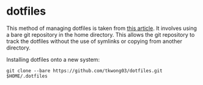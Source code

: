 # dotfiles

This method of managing dotfiles is taken from [this article](https://www.atlassian.com/git/tutorials/dotfiles). It involves using a bare git repository in the home directory. This allows the git repository to track the dotfiles without the use of symlinks or copying from another directory.

Installing dotfiles onto a new system:

```console
git clone --bare https://github.com/tkwong03/dotfiles.git $HOME/.dotfiles
```
